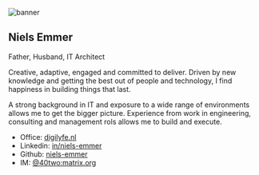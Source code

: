 ![banner](https://niels-emmer.github.io/niels-emmer-banner.png "Niels Emmer - Banner pic")

## Niels Emmer
Father, Husband, IT Architect

Creative, adaptive, engaged and committed to deliver. Driven by new knowledge and getting the best out of people and technology, I find happiness in building things that last.

A strong background in IT and exposure to a wide range of environments allows me to get the bigger picture. Experience from work in engineering, consulting and management rols allows me to build and execute.

* Office: [digilyfe.nl](https://digilyfe.nl/)
* Linkedin: [in/niels-emmer](https://www.linkedin.com/in/niels-emmer/)
* Github: [niels-emmer](https://github.com/niels-emmer)
* IM: [@40two:matrix.org](https://matrix.to/#/@40two:matrix.org)
